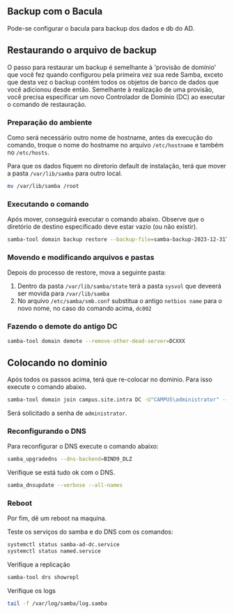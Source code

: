 ## Backup com o Bacula

Pode-se configurar o bacula para backup dos dados e db do AD.

## Restaurando o arquivo de backup

O passo para restaurar um backup é semelhante à 'provisão de domínio' que você fez quando configurou pela primeira vez sua rede Samba, exceto que desta vez o backup contém todos os objetos de banco de dados que você adicionou desde então. Semelhante à realização de uma provisão, você precisa especificar um novo Controlador de Domínio (DC) ao executar o comando de restauração.

### Preparação do ambiente
Como será necessário outro nome de hostname, antes da execução do comando, troque o nome do hostname no arquivo `/etc/hostname` e também no `/etc/hosts`.

Para que os dados fiquem no diretorio default de instalação, terá que mover a pasta `/var/lib/samba` para outro local.

```bash
mv /var/lib/samba /root
```
### Executando o comando

Após mover, conseguirá executar o comando abaixo.
Observe que o diretório de destino especificado deve estar vazio (ou não existir).

```bash
samba-tool domain backup restore --backup-file=samba-backup-2023-12-31T10-06-04.581319.tar.bz2 --newservername=dc002 --targetdir=/var/lib/samba --site="Default-First-Site-Name" --host-ip=10.10.10.7
```
### Movendo e modificando arquivos e pastas

Depois do processo de restore, mova a seguinte pasta:

1. Dentro da pasta `/var/lib/samba/state` terá a pasta `sysvol` que deveerá ser movida para `/var/lib/samba`
2. No arquivo `/etc/samba/smb.conf` substitua o antigo `netbios name` para o novo nome, no caso do comando acima, `dc002`


### Fazendo o demote do antigo DC

```bash
samba-tool domain demote --remove-other-dead-server=DCXXX
```

## Colocando no dominio

Após todos os passos acima, terá que re-colocar no dominio. Para isso execute o comando abaixo.

```bash
samba-tool domain join campus.site.intra DC -U"CAMPUS\administrator" --option='idmap_ldb:use rfc2307 = yes' --dns-backend=BIND9_DLZ
```

Será solicitado a senha de `administrator`.

### Reconfigurando o DNS

Para reconfigurar o DNS execute o comando abaixo:

```bash
samba_upgradedns --dns-backend=BIND9_DLZ
```
Verifique se está tudo ok com o DNS.

```bash
samba_dnsupdate --verbose --all-names
```

### Reboot

Por fim, dê um reboot na maquina.

Teste os serviços do samba e do DNS com os comandos:

```bash
systemctl status samba-ad-dc.service 
systemctl status named.service
```

Verifique a replicação

```bash
samba-tool drs showrepl
```

Verifique os logs

```bash
tail -f /var/log/samba/log.samba
```